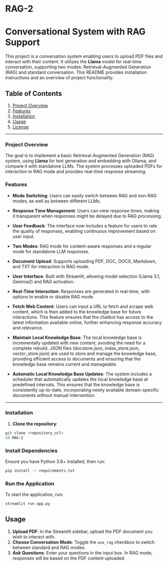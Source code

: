 # RAG-2
# Conversational System with RAG Support

This project is a conversation system enabling users to upload PDF files and interact with their content. It utilizes the **Llama** model for real-time conversation, supporting two modes: Retrieval-Augmented Generation (RAG) and standard conversation. This README provides installation instructions and an overview of project functionality.

## Table of Contents

1. [Project Overview](#project-overview)
2. [Features](#features)
3. [Installation](#installation)
4. [Usage](#usage)
5. [License](#license)

---

### Project Overview

The goal is to implement a basic Retrieval-Augmented Generation (RAG) system, using **Llama** for text generation and embedding with Ollama, and compare it with standalone LLMs. The system processes uploaded PDFs for interaction in RAG mode and provides real-time response streaming.

### Features

- **Mode Switching**: Users can easily switch between RAG and non-RAG modes, as well as between different LLMs.

- **Response Time Management**: Users can view response times, making it transparent when responses might be delayed due to RAG processing.

- **User Feedback**: The interface now includes a feature for users to rate the quality of responses, enabling continuous improvement based on user input.

- **Two Modes**: RAG mode for content-aware responses and a regular mode for standalone LLM responses.

- **Document Upload**: Supports uploading PDF, DOC, DOCX, Markdown, and TXT for interaction in RAG mode.

- **User Interface**: Built with Streamlit, allowing model selection (Llama 3.1, Gemma2) and RAG activation.

- **Real-Time Interaction**: Responses are generated in real-time, with options to enable or disable RAG mode.

- **Fetch Web Content**: Users can input a URL to fetch and scrape web content, which is then added to the knowledge base for future interactions. This feature ensures that the chatbot has access to the latest information available online, further enhancing response accuracy and relevance.

- **Maintain Local Knowledge Base**: The local knowledge base is incrementally updated with new content, avoiding the need for a complete rebuild. JSON files (docstore.json, index_store.json, vector_store.json) are used to store and manage the knowledge base, providing efficient access to documents and ensuring that the knowledge base remains current and manageable.

- **Automatic Local Knowledge Base Updates**: The system includes a scheduler that automatically updates the local knowledge base at predefined intervals. This ensures that the knowledge base is consistently up-to-date, incorporating newly available domain-specific documents without manual intervention.



---

### Installation

1. **Clone the repository**:
```bash
git clone <repository_url>
cd RAG-2
```
### Install Dependencies
Ensure you have Python 3.8+ installed, then run:
```bash
pip install -r requirements.txt
```
### Run the Application
To start the application, run:
 ```bash
streamlit run app.py
 ```
## Usage

1. **Upload PDF**: In the Streamlit sidebar, upload the PDF document you wish to interact with.
2. **Choose Conversation Mode**: Toggle the `use_rag` checkbox to switch between standard and RAG modes. 
6. **Ask Questions**: Enter your questions in the input box. In RAG mode, responses will be based on the PDF content uploaded.